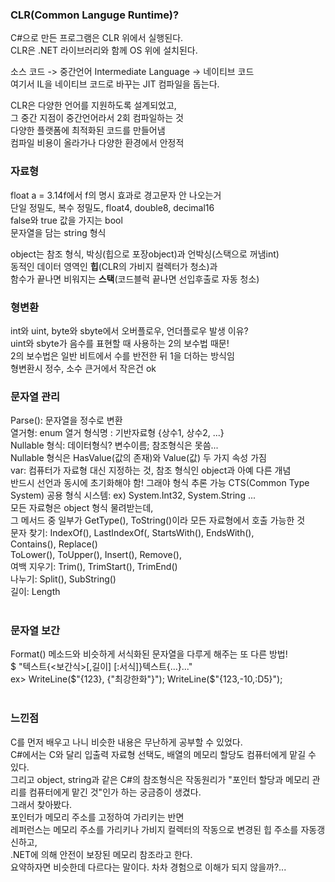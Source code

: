 ### CLR(Common Languge Runtime)?  
C#으로 만든 프로그램은 CLR 위에서 실행된다.  
CLR은 .NET 라이브러리와 함께 OS 위에 설치된다.  

소스 코드 -> 중간언어 Intermediate Language -> 네이티브 코드  
여기서 IL을 네이티브 코드로 바꾸는 JIT 컴파일을 돕는다.      

CLR은 다양한 언어를 지원하도록 설계되었고,  
그 중간 지점이 중간언어라서 2회 컴파일하는 것      
다양한 플랫폼에 최적화된 코드를 만들어냄    
컴파일 비용이 올라가나 다양한 환경에서 안정적  

### 자료형
float a = 3.14f에서 f의 명시 효과로 경고문자 안 나오는거  
단일 정밀도, 복수 정밀도, float4, double8, decimal16    
false와 true 값을 가지는 bool  
문자열을 담는 string 형식    
  
object는 참조 형식, 박싱(힙으로 포장object)과 언박싱(스택으로 꺼냄int)    
동적인 데이터 영역인 **힙**(CLR의 가비지 컬렉터가 청소)과     
함수가 끝나면 비워지는 **스택**(코드블럭 끝나면 선입후출로 자동 청소)  

### 형변환
int와 uint, byte와 sbyte에서 오버플로우, 언더플로우 발생 이유?    
uint와 sbyte가 음수를 표현할 때 사용하는 2의 보수법 때문!      
2의 보수법은 일반 비트에서 수를 반전한 뒤 1을 더하는 방식임      
형변환시 정수, 소수 큰거에서 작은건 ok    

### 문자열 관리
Parse(): 문자열을 정수로 변환  
열거형: enum 열거 형식명 : 기반자료형 {상수1, 상수2, ...}    
Nullable 형식:  데이터형식? 변수이름; 참조형식은 못씀...    
Nullable 형식은 HasValue(값의 존재)와 Value(값) 두 가지 속성 가짐        
var: 컴퓨터가 자료형 대신 지정하는 것, 참조 형식인 object과 아예 다른 개념    
반드시 선언과 동시에 초기화해야 함! 그래야 형식 추론 가능
CTS(Common Type System) 공용 형식 시스템: ex) System.Int32, System.String ...  
모든 자료형은 object 형식 물려받는데,   
그 메서드 중 일부가 GetType(), ToString()이라 모든 자료형에서 호출 가능한 것  
문자 찾기: IndexOf(), LastIndexOf(, StartsWith(), EndsWith(),  
Contains(), Replace()  
ToLower(), ToUpper(), Insert(), Remove(),  
여백 지우기: Trim(), TrimStart(), TrimEnd()  
나누기: Split(), SubString()  
길이: Length   
<br/>
 
### 문자열 보간 
Format() 메소드와 비슷하게 서식화된 문자열을 다루게 해주는 또 다른 방법!  
$ "텍스트{<보간식>[,길이] [:서식]}텍스트{...}..."  
ex> WriteLine($"{123}, {"최강한화"}");  
    WriteLine($"{123,-10,:D5}");  
<br/>
### 느낀점
C를 먼저 배우고 나니 비슷한 내용은 무난하게 공부할 수 있었다.  
C#에서는 C와 달리 입출력 자료형 선택도, 배열의 메모리 할당도 컴퓨터에게 맡길 수 있다.  
그리고 object, string과 같은 C#의 참조형식은 작동원리가 "포인터 할당과 메모리 관리를 컴퓨터에게 맡긴 것"인가 하는 궁금증이 생겼다.  
그래서 찾아봤다.  
포인터가 메모리 주소를 고정하여 가리키는 반면  
레퍼런스는 메모리 주소를 가리키나 가비지 컬렉터의 작동으로 변경된 힙 주소를 자동갱신하고,  
.NET에 의해 안전이 보장된 메모리 참조라고 한다.  
요약하자면 비슷한데 다르다는 말이다. 차차 경험으로 이해가 되지 않을까?...   






